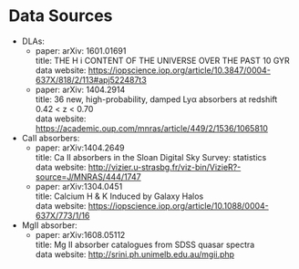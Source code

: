 # Data Sources  
* DLAs:  
    - paper: arXiv: 1601.01691   
    title: THE H i CONTENT OF THE UNIVERSE OVER THE PAST 10 GYR  
    data website: https://iopscience.iop.org/article/10.3847/0004-637X/818/2/113#apj522487t3
    - paper: arXiv: 1404.2914   
    title: 36 new, high-probability, damped Lyα absorbers at redshift 0.42 < z < 0.70  
    data website: https://academic.oup.com/mnras/article/449/2/1536/1065810  
* CaII absorbers:  
    - paper: arXiv:1404.2649  
    title: Ca II absorbers in the Sloan Digital Sky Survey: statistics  
    data website: http://vizier.u-strasbg.fr/viz-bin/VizieR?-source=J/MNRAS/444/1747  
    - paper: arXiv:1304.0451  
    title: Calcium H & K Induced by Galaxy Halos   
    data website: https://iopscience.iop.org/article/10.1088/0004-637X/773/1/16  
* MgII absorber:
    - paper: 	arXiv:1608.05112  
    title: Mg II absorber catalogues from SDSS quasar spectra  
    data website: http://srini.ph.unimelb.edu.au/mgii.php
   

